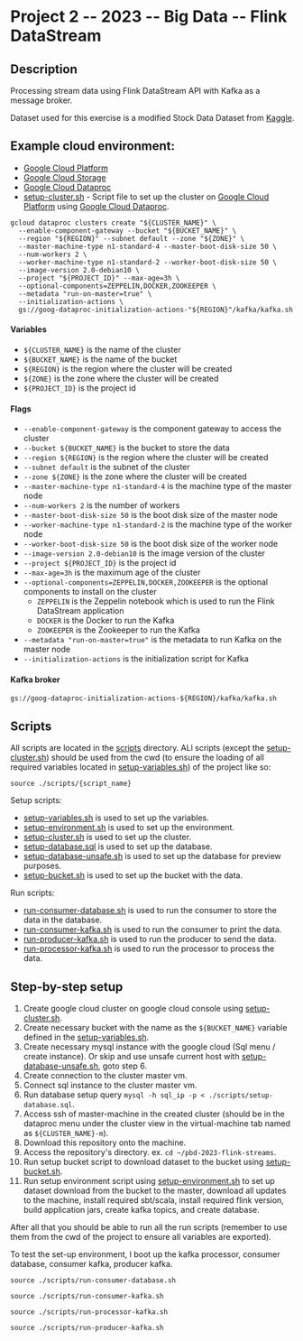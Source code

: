 # Project 2 -- 2023 -- Big Data -- Flink DataStream

## Description

Processing stream data using Flink DataStream API with Kafka as a message broker.

Dataset used for this exercise is a modified Stock Data Dataset
from [Kaggle](https://www.kaggle.com/jacksoncrow/stock-market-dataset).

## Example cloud environment:

- [Google Cloud Platform](https://cloud.google.com/)
- [Google Cloud Storage](https://cloud.google.com/storage)
- [Google Cloud Dataproc](https://cloud.google.com/dataproc)
- [setup-cluster.sh](./scripts/setup-cluster.sh) - Script file to set up the cluster
  on [Google Cloud Platform](https://cloud.google.com/) using
  [Google Cloud Dataproc](https://cloud.google.com/dataproc).

```shell
gcloud dataproc clusters create "${CLUSTER_NAME}" \
  --enable-component-gateway --bucket "${BUCKET_NAME}" \
  --region "${REGION}" --subnet default --zone "${ZONE}" \
  --master-machine-type n1-standard-4 --master-boot-disk-size 50 \
  --num-workers 2 \
  --worker-machine-type n1-standard-2 --worker-boot-disk-size 50 \
  --image-version 2.0-debian10 \
  --project "${PROJECT_ID}" --max-age=3h \
  --optional-components=ZEPPELIN,DOCKER,ZOOKEEPER \
  --metadata "run-on-master=true" \
  --initialization-actions \
  gs://goog-dataproc-initialization-actions-"${REGION}"/kafka/kafka.sh
```

#### Variables

- `${CLUSTER_NAME}` is the name of the cluster
- `${BUCKET_NAME}` is the name of the bucket
- `${REGION}` is the region where the cluster will be created
- `${ZONE}` is the zone where the cluster will be created
- `${PROJECT_ID}` is the project id

#### Flags

- `--enable-component-gateway` is the component gateway to access the cluster
- `--bucket ${BUCKET_NAME}` is the bucket to store the data
- `--region ${REGION}` is the region where the cluster will be created
- `--subnet default` is the subnet of the cluster
- `--zone ${ZONE}` is the zone where the cluster will be created
- `--master-machine-type n1-standard-4` is the machine type of the master node
- `--num-workers 2` is the number of workers
- `--master-boot-disk-size 50` is the boot disk size of the master node
- `--worker-machine-type n1-standard-2` is the machine type of the worker node
- `--worker-boot-disk-size 50` is the boot disk size of the worker node
- `--image-version 2.0-debian10` is the image version of the cluster
- `--project ${PROJECT_ID}` is the project id
- `--max-age=3h` is the maximum age of the cluster
- `--optional-components=ZEPPELIN,DOCKER,ZOOKEEPER` is the optional components to install on the cluster
    - `ZEPPELIN` is the Zeppelin notebook which is used to run the Flink DataStream application
    - `DOCKER` is the Docker to run the Kafka
    - `ZOOKEEPER` is the Zookeeper to run the Kafka
- `--metadata "run-on-master=true"` is the metadata to run Kafka on the master node
- `--initialization-actions` is the initialization script for Kafka

#### Kafka broker

```shell
gs://goog-dataproc-initialization-actions-${REGION}/kafka/kafka.sh
```

## Scripts

All scripts are located in the [scripts](./scripts) directory.
ALl scripts (except the [setup-cluster.sh](./scripts/setup-cluster.sh)) should be used from the cwd (to ensure the
loading of all required variables located in [setup-variables.sh](./scripts/setup-variables.sh)) of the project like so:

```shell
source ./scripts/{script_name}
```

Setup scripts:

- [setup-variables.sh](./scripts/setup-variables.sh) is used to set up the variables.
- [setup-environment.sh](./scripts/setup-environment.sh) is used to set up the environment.
- [setup-cluster.sh](./scripts/setup-cluster.sh) is used to set up the cluster.
- [setup-database.sql](./scripts/setup-database.sql) is used to set up the database.
- [setup-database-unsafe.sh](./scripts/setup-database-unsafe.sh) is used to set up the database for preview purposes.
- [setup-bucket.sh](./scripts/setup-bucket.sh) is used to set up the bucket with the data.

Run scripts:

- [run-consumer-database.sh](./scripts/run-consumer-database.sh) is used to run the consumer to store the data in the
  database.
- [run-consumer-kafka.sh](./scripts/run-consumer-kafka.sh) is used to run the consumer to print the data.
- [run-producer-kafka.sh](./scripts/run-producer-kafka.sh) is used to run the producer to send the data.
- [run-processor-kafka.sh](./scripts/run-processor-kafka.sh) is used to run the processor to process the data.

## Step-by-step setup

1. Create google cloud cluster on google cloud console using [setup-cluster.sh](./scripts/setup-cluster.sh).
2. Create necessary bucket with the name as the `${BUCKET_NAME}` variable defined in
   the [setup-variables.sh](./scripts/setup-variables.sh).
3. Create necessary mysql instance with the google cloud (Sql menu / create instance). Or skip and use unsafe
   current host with [setup-database-unsafe.sh](./scripts/setup-database-unsafe.sh), goto step 6.
4. Create connection to the cluster master vm.
5. Connect sql instance to the cluster master vm.
6. Run database setup query `mysql -h sql_ip -p < ./scripts/setup-database.sql`.
7. Access ssh of master-machine in the created cluster (should be in the dataproc menu under the cluster view in the
   virtual-machine tab named as `${CLUSTER_NAME}-m`).
8. Download this repository onto the machine.
9. Access the repository's directory. ex. `cd ~/pbd-2023-flink-streams`.
10. Run setup bucket script to download dataset to the bucket using [setup-bucket.sh](./scripts/setup-bucket.sh).
11. Run setup environment script using [setup-environment.sh](./scripts/setup-environment.sh) to set up dataset download
    from the bucket to the master, download all updates to the
    machine, install required sbt/scala, install required flink version, build application jars, create kafka topics,
    and
    create database.

After all that you should be able to run all the run scripts (remember to use them from the cwd of the project to ensure
all variables are exported).

To test the set-up environment, I boot up the kafka processor, consumer database, consumer kafka, producer kafka.

```shell
source ./scripts/run-consumer-database.sh
```

```shell
source ./scripts/run-consumer-kafka.sh
```

```shell
source ./scripts/run-processor-kafka.sh
```

```shell
source ./scripts/run-producer-kafka.sh
```
